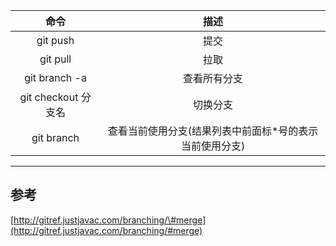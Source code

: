 | 命令 | 描述 |
| :---: | :---: |
| git push | 提交 |
| git pull | 拉取 |
| git branch -a | 查看所有分支 |
| git checkout 分支名 | 切换分支 |
| git branch | 查看当前使用分支(结果列表中前面标*号的表示当前使用分支) |

---

## 参考

[http://gitref.justjavac.com/branching/\#merge](http://gitref.justjavac.com/branching/#merge)

